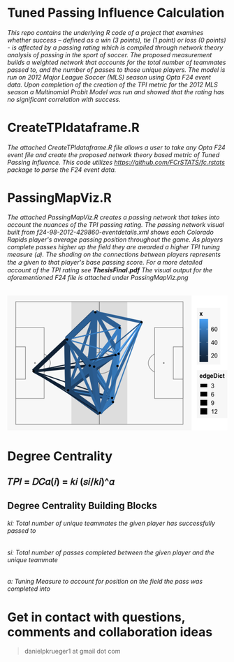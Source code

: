# Tuned Passing Influence Calculation 
###### This repo contains the underlying R code of a project that examines whether success – defined as a win (3 points), tie (1 point) or loss (0 points) - is affected by a passing rating which is compiled through network theory analysis of passing in the sport of soccer. The proposed measurement builds a weighted network that accounts for the total number of teammates passed to, and the number of passes to those unique players. The model is run on 2012 Major League Soccer (MLS) season using Opta F24 event data. Upon completion of the creation of the TPI metric for the 2012 MLS season a Multinomial Probit Model was run and showed that the rating has no significant correlation with success.
# CreateTPIdataframe.R
###### The attached CreateTPIdataframe.R file allows a user to take any Opta F24 event file and create the proposed network theory based metric of Tuned Passing Influence. This code utilizes https://github.com/FCrSTATS/fc.rstats package to parse the F24 event data.
# PassingMapViz.R
###### The attached PassingMapViz.R creates a passing network that takes into account the nuances of the TPI passing rating. The passing network visual built from f24-98-2012-429860-eventdetails.xml shows each Colorado Rapids player's average passing position throughout the game. As players complete passes higher up the field they are awarded a higher TPI tuning measure (𝛼). The shading on the connections between players represents the 𝛼 given to that player's base passing score. For a more detailed account of the TPI rating see **ThesisFinal.pdf** The visual output for the aforementioned F24 file is attached under PassingMapViz.png

![alt text](https://github.com/Daniel-Krueger-1/footy/blob/master/PassingMapViz.png?raw=true)
# Degree Centrality 
## 𝑇𝑃𝐼 = 𝐷𝐶𝛼(𝑖) = 𝑘𝑖 (𝑠𝑖/𝑘𝑖)^𝛼

## Degree Centrality Building Blocks 
###### ki:  Total number of unique teammates the given player has successfully passed to 
###### si: Total number of passes completed between the given player and the unique teammate 
###### a: Tuning Measure to account for position on the field the pass was completed into 

# Get in contact with questions, comments and collaboration ideas 
> danielpkrueger1 at gmail dot com
